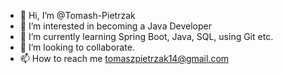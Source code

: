 - 👋 Hi, I’m @Tomash-Pietrzak
- 👀 I’m interested in becoming a Java Developer
- 🌱 I’m currently learning Spring Boot, Java, SQL, using Git etc.
- 💞️ I’m looking to collaborate.
- 📫 How to reach me tomaszpietrzak14@gmail.com

<!---
Tomash-Pietrzak/Tomash-Pietrzak is a ✨ special ✨ repository because its `README.md` (this file) appears on your GitHub profile.
You can click the Preview link to take a look at your changes.
--->
